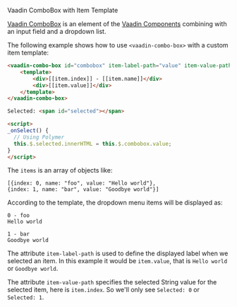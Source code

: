 Vaadin ComboBox with Item Template

[Vaadin ComboBox](https://www.webcomponents.org/element/vaadin/vaadin-combo-box/elements/vaadin-combo-box) is an element of the [Vaadin Components](https://vaadin.com/components) combining with an input field and a dropdown list.

The following example shows how to use `<vaadin-combo-box>` with a custom item template:

```html
<vaadin-combo-box id="combobox" item-label-path="value" item-value-path="index" items="[[items]]" on-value-changed="_onSelect">
    <template>
        <div>[[item.index]] - [[item.name]]</div>
        <div>[[item.value]]</div>
    </template>
</vaadin-combo-box>

Selected: <span id="selected"></span>

<script>
_onSelect() {
  // Using Polymer
  this.$.selected.innerHTML = this.$.combobox.value;
}
</script>
```

The `items` is an array of objects like:

```
[{index: 0, name: "foo", value: "Hello world"},
{index: 1, name: "bar", value: "Goodbye world"}]
```

According to the template, the dropdown menu items will be displayed as:

```
0 - foo
Hello world

1 - bar
Goodbye world
```

The attribute `item-label-path` is used to define the displayed label when we selected an item. In this example it would be `item.value`, that is `Hello world` or `Goodbye world`.

The attribute `item-value-path` specifies the selected String value for the selected item, here is `item.index`. So we'll only see `Selected: 0` or `Selected: 1`.
